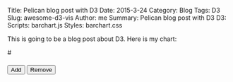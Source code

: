Title: Pelican blog post with D3
Date: 2015-3-24
Category: Blog
Tags: D3
Slug: awesome-d3-vis
Author: me
Summary:  Pelican blog post with D3
D3:
Scripts: barchart.js
Styles: barchart.css

This is going to be a blog post about D3. Here is my chart: 

#<div class="btn-group btn-group-lg text-center">


<div style="text-align: left; margin-top: 20px">
	<div class="btn-group btn-group-lg text-center">
		<button id="add" class="btn btn-primary">Add</button>
		<button id="remove" class="btn btn-primary">Remove</button>
</div>

<div class="bar_chart"></div>

